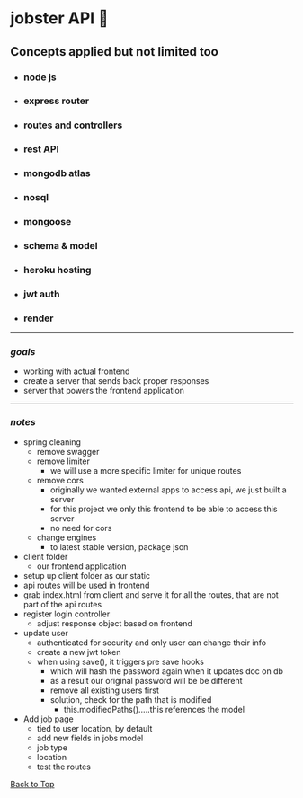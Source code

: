 <a name="custom_anchor_name"></a>

# jobster API :briefcase:

## Concepts applied but not limited too

- ### node js
- ### express router
- ### routes and controllers
- ### rest API
- ### mongodb atlas
- ### nosql
- ### mongoose
- ### schema & model
- ### heroku hosting
- ### jwt auth
- ### render

---

### _goals_

- working with actual frontend
- create a server that sends back proper responses
- server that powers the frontend application

---

### _notes_

- spring cleaning
  - remove swagger
  - remove limiter
    - we will use a more specific limiter for unique routes
  - remove cors
    - originally we wanted external apps to access api, we just built a server
    - for this project we only this frontend to be able to access this server
    - no need for cors
  - change engines
    - to latest stable version, package json
- client folder
  - our frontend application
- setup up client folder as our static
- api routes will be used in frontend
- grab index.html from client and serve it for all the routes, that are not part of the api routes
- register login controller
  - adjust response object based on frontend
- update user
  - authenticated for security and only user can change their info
  - create a new jwt token
  - when using save(), it triggers pre save hooks
    - which will hash the password again when it updates doc on db
    - as a result our original password will be be different
    - remove all existing users first
    - solution, check for the path that is modified
      - this.modifiedPaths().....this references the model
- Add job page
  - tied to user location, by default
  - add new fields in jobs model
  - job type
  - location
  - test the routes

[Back to Top](#custom_anchor_name)
